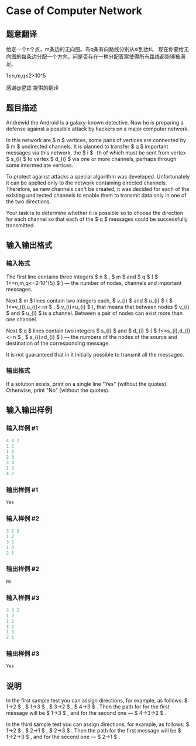 # Case of Computer Network

## 题意翻译

给定一个n个点，m条边的无向图。有q条有向路线分别从si到达ti。 现在你要给无向图的每条边分配一个方向。问是否存在一种分配答案使得所有路线都能够被满足。

1≤n,m,q≤2×10^5

感谢@乺認 提供的翻译

## 题目描述

Andrewid the Android is a galaxy-known detective. Now he is preparing a defense against a possible attack by hackers on a major computer network.

In this network are $ n $ vertices, some pairs of vertices are connected by $ m $ undirected channels. It is planned to transfer $ q $ important messages via this network, the $ i $ -th of which must be sent from vertex $ s_{i} $ to vertex $ d_{i} $ via one or more channels, perhaps through some intermediate vertices.

To protect against attacks a special algorithm was developed. Unfortunately it can be applied only to the network containing directed channels. Therefore, as new channels can't be created, it was decided for each of the existing undirected channels to enable them to transmit data only in one of the two directions.

Your task is to determine whether it is possible so to choose the direction for each channel so that each of the $ q $ messages could be successfully transmitted.

## 输入输出格式

### 输入格式

The first line contains three integers $ n $ , $ m $ and $ q $ ( $ 1<=n,m,q<=2·10^{5} $ ) — the number of nodes, channels and important messages.

Next $ m $ lines contain two integers each, $ v_{i} $ and $ u_{i} $ ( $ 1<=v_{i},u_{i}<=n $ , $ v_{i}≠u_{i} $ ), that means that between nodes $ v_{i} $ and $ u_{i} $ is a channel. Between a pair of nodes can exist more than one channel.

Next $ q $ lines contain two integers $ s_{i} $ and $ d_{i} $ ( $ 1<=s_{i},d_{i}<=n $ , $ s_{i}≠d_{i} $ ) — the numbers of the nodes of the source and destination of the corresponding message.

It is not guaranteed that in it initially possible to transmit all the messages.

### 输出格式

If a solution exists, print on a single line "Yes" (without the quotes). Otherwise, print "No" (without the quotes).

## 输入输出样例

### 输入样例 #1

```cpp
4 4 2
1 2
1 3
2 3
3 4
1 3
4 2

```
### 输出样例 #1

```cpp
Yes

```
### 输入样例 #2

```cpp
3 2 2
1 2
3 2
1 3
2 1

```
### 输出样例 #2

```cpp
No

```
### 输入样例 #3

```cpp
3 3 2
1 2
1 2
3 2
1 3
2 1

```
### 输出样例 #3

```cpp
Yes

```
## 说明

In the first sample test you can assign directions, for example, as follows: $ 1→2 $ , $ 1→3 $ , $ 3→2 $ , $ 4→3 $ . Then the path for for the first message will be $ 1→3 $ , and for the second one — $ 4→3→2 $ .

In the third sample test you can assign directions, for example, as follows: $ 1→2 $ , $ 2→1 $ , $ 2→3 $ . Then the path for the first message will be $ 1→2→3 $ , and for the second one — $ 2→1 $ .

